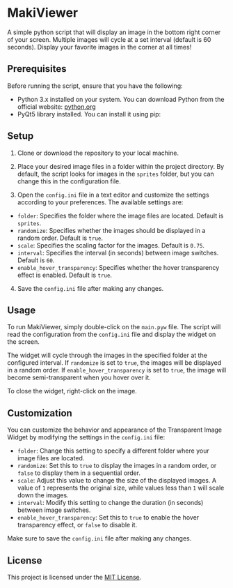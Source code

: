 # MakiViewer
A simple python script that will display an image in the bottom right corner of your screen. Multiple images will cycle at a set interval (default is 60 seconds). Display your favorite images in the corner at all times!
## Prerequisites 
Before running the script, ensure that you have the following: 
- Python 3.x installed on your system. You can download Python from the official website: [python.org](https://www.python.org) 
- PyQt5 library installed. You can install it using pip:
## Setup

1. Clone or download the repository to your local machine.

2. Place your desired image files in a folder within the project directory. By default, the script looks for images in the `sprites` folder, but you can change this in the configuration file.

3. Open the `config.ini` file in a text editor and customize the settings according to your preferences. The available settings are:
 - `folder`: Specifies the folder where the image files are located. Default is `sprites`.
 - `randomize`: Specifies whether the images should be displayed in a random order. Default is `true`.
 - `scale`: Specifies the scaling factor for the images. Default is `0.75`.
 - `interval`: Specifies the interval (in seconds) between image switches. Default is `60`.
 - `enable_hover_transparency`: Specifies whether the hover transparency effect is enabled. Default is `true`.

4. Save the `config.ini` file after making any changes.

## Usage

To run MakiViewer, simply double-click on the `main.pyw` file. The script will read the configuration from the `config.ini` file and display the widget on the screen.

The widget will cycle through the images in the specified folder at the configured interval. If `randomize` is set to `true`, the images will be displayed in a random order. If `enable_hover_transparency` is set to `true`, the image will become semi-transparent when you hover over it.

To close the widget, right-click on the image.

## Customization

You can customize the behavior and appearance of the Transparent Image Widget by modifying the settings in the `config.ini` file:

- `folder`: Change this setting to specify a different folder where your image files are located.
- `randomize`: Set this to `true` to display the images in a random order, or `false` to display them in a sequential order.
- `scale`: Adjust this value to change the size of the displayed images. A value of `1` represents the original size, while values less than `1` will scale down the images.
- `interval`: Modify this setting to change the duration (in seconds) between image switches.
- `enable_hover_transparency`: Set this to `true` to enable the hover transparency effect, or `false` to disable it.

Make sure to save the `config.ini` file after making any changes.

## License

This project is licensed under the [MIT License](LICENSE).